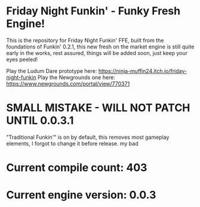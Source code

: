 # Friday Night Funkin' - Funky Fresh Engine!

This is the repository for Friday Night Funkin' FFE, built from the foundations of Funkin' 0.2.1, this new fresh on the market engine is still quite early in the works, rest assured, things will be added soon, just keep your eyes peeled!

Play the Ludum Dare prototype here: https://ninja-muffin24.itch.io/friday-night-funkin
Play the Newgrounds one here: https://www.newgrounds.com/portal/view/770371

# SMALL MISTAKE - WILL NOT PATCH UNTIL 0.0.3.1
"Traditional Funkin'" is on by default, this removes most gameplay elements, I forgot to change it before release.
my bad

# Current compile count: 403
# Current engine version: 0.0.3
